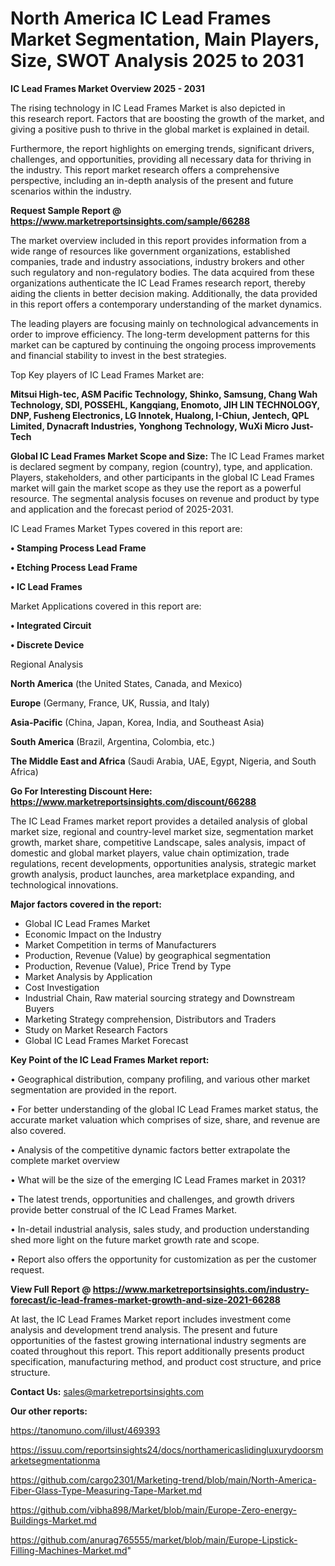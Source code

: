 # North America IC Lead Frames Market Segmentation, Main Players, Size, SWOT Analysis 2025 to 2031

<Strong> IC Lead Frames Market Overview 2025 - 2031</strong>

The rising technology in IC Lead Frames Market is also depicted in this research report. Factors that are boosting the growth of the market, and giving a positive push to thrive in the global market is explained in detail.

Furthermore, the report highlights on emerging trends, significant drivers, challenges, and opportunities, providing all necessary data for thriving in the industry. This report market research offers a comprehensive perspective, including an in-depth analysis of the present and future scenarios within the industry.

<strong>Request Sample Report @ <a href=https://www.marketreportsinsights.com/sample/66288>https://www.marketreportsinsights.com/sample/66288</a></strong>

The market overview included in this report provides information from a wide range of resources like government organizations, established companies, trade and industry associations, industry brokers and other such regulatory and non-regulatory bodies. The data acquired from these organizations authenticate the IC Lead Frames research report, thereby aiding the clients in better decision making. Additionally, the data provided in this report offers a contemporary understanding of the market dynamics.

The leading players are focusing mainly on technological advancements in order to improve efficiency. The long-term development patterns for this market can be captured by continuing the ongoing process improvements and financial stability to invest in the best strategies.

Top Key players of IC Lead Frames Market are:

<strong>Mitsui High-tec, ASM Pacific Technology, Shinko, Samsung, Chang Wah Technology, SDI, POSSEHL, Kangqiang, Enomoto, JIH LIN TECHNOLOGY, DNP, Fusheng Electronics, LG Innotek, Hualong, I-Chiun, Jentech, QPL Limited, Dynacraft Industries, Yonghong Technology, WuXi Micro Just-Tech</strong>

<strong><b>Global IC Lead Frames Market Scope and Size:</b></strong>
The IC Lead Frames market is declared segment by company, region (country), type, and application. Players, stakeholders, and other participants in the global IC Lead Frames market will gain the market scope as they use the report as a powerful resource. The segmental analysis focuses on revenue and product by type and application and the forecast period of 2025-2031.

IC Lead Frames Market Types covered in this report are:

<strong>• Stamping Process Lead Frame

• Etching Process Lead Frame

• IC Lead Frames</strong>

Market Applications covered in this report are:

<strong>• Integrated Circuit

• Discrete Device</strong> 

Regional Analysis

<strong>North America</strong> (the United States, Canada, and Mexico)

<strong>Europe</strong> (Germany, France, UK, Russia, and Italy)

<strong>Asia-Pacific</strong> (China, Japan, Korea, India, and Southeast Asia)

<strong>South America</strong> (Brazil, Argentina, Colombia, etc.)

<strong>The Middle East and Africa</strong> (Saudi Arabia, UAE, Egypt, Nigeria, and South Africa)

<strong>Go For Interesting Discount Here: <a href=https://www.marketreportsinsights.com/discount/66288>https://www.marketreportsinsights.com/discount/66288</a></strong>

The IC Lead Frames market report provides a detailed analysis of global market size, regional and country-level market size, segmentation market growth, market share, competitive Landscape, sales analysis, impact of domestic and global market players, value chain optimization, trade regulations, recent developments, opportunities analysis, strategic market growth analysis, product launches, area marketplace expanding, and technological innovations.

<strong><b>Major factors covered in the report:</b></strong>
<ul>
  <li>Global IC Lead Frames Market </li>
  <li>Economic Impact on the Industry</li>
  <li>Market Competition in terms of Manufacturers</li>
  <li>Production, Revenue (Value) by geographical segmentation</li>
  <li>Production, Revenue (Value), Price Trend by Type</li>
  <li>Market Analysis by Application</li>
  <li>Cost Investigation</li>
  <li>Industrial Chain, Raw material sourcing strategy and Downstream Buyers</li>
  <li>Marketing Strategy comprehension, Distributors and Traders</li>
  <li>Study on Market Research Factors</li>
  <li>Global IC Lead Frames Market Forecast</li>
</ul>

<strong><b>Key Point of the IC Lead Frames Market report:</b></strong>

• Geographical distribution, company profiling, and various other market segmentation are provided in the report.

• For better understanding of the global IC Lead Frames market status, the accurate market valuation which comprises of size, share, and revenue are also covered.

• Analysis of the competitive dynamic factors better extrapolate the complete market overview

• What will be the size of the emerging IC Lead Frames market in 2031?

• The latest trends, opportunities and challenges, and growth drivers provide better construal of the IC Lead Frames Market.

• In-detail industrial analysis, sales study, and production understanding shed more light on the future market growth rate and scope.

• Report also offers the opportunity for customization as per the customer request.

<strong><b>View Full Report @ <a href=https://www.marketreportsinsights.com/industry-forecast/ic-lead-frames-market-growth-and-size-2021-66288>https://www.marketreportsinsights.com/industry-forecast/ic-lead-frames-market-growth-and-size-2021-66288</a></b></strong>


At last, the IC Lead Frames Market report includes investment come analysis and development trend analysis. The present and future opportunities of the fastest growing international industry segments are coated throughout this report. This report additionally presents product specification, manufacturing method, and product cost structure, and price structure.

<strong>Contact Us:</strong>
sales@marketreportsinsights.com

<strong>Our other reports:</strong>

<a href=https://tanomuno.com/illust/469393>https://tanomuno.com/illust/469393</a>

<a href=https://issuu.com/reportsinsights24/docs/northamericaslidingluxurydoorsmarketsegmentationma>https://issuu.com/reportsinsights24/docs/northamericaslidingluxurydoorsmarketsegmentationma</a>

<a href=https://github.com/cargo2301/Marketing-trend/blob/main/North-America-Fiber-Glass-Type-Measuring-Tape-Market.md>https://github.com/cargo2301/Marketing-trend/blob/main/North-America-Fiber-Glass-Type-Measuring-Tape-Market.md</a>

<a href=https://github.com/vibha898/Market/blob/main/Europe-Zero-energy-Buildings-Market.md>https://github.com/vibha898/Market/blob/main/Europe-Zero-energy-Buildings-Market.md</a>

<a href=https://github.com/anurag765555/market/blob/main/Europe-Lipstick-Filling-Machines-Market.md>https://github.com/anurag765555/market/blob/main/Europe-Lipstick-Filling-Machines-Market.md</a>"
